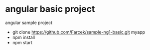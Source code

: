 
# angular basic project
angular sample project

- git clone https://github.com/Farcek/sample-ng1-basic.git myapp
- npm install
- npm start